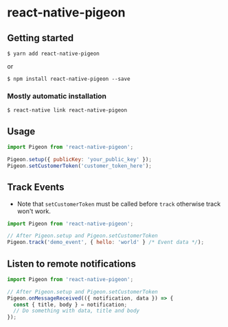# react-native-pigeon

## Getting started

`$ yarn add react-native-pigeon`

or 

`$ npm install react-native-pigeon --save`

### Mostly automatic installation

`$ react-native link react-native-pigeon`

## Usage
```javascript
import Pigeon from 'react-native-pigeon';

Pigeon.setup({ publicKey: 'your_public_key' });
Pigeon.setCustomerToken('customer_token_here');
```

## Track Events

- Note that `setCustomerToken` must be called before `track` otherwise track won't work.

```javascript
import Pigeon from 'react-native-pigeon';

// After Pigeon.setup and Pigeon.setCustomerToken
Pigeon.track('demo_event', { hello: 'world' } /* Event data */);
```

## Listen to remote notifications

```javascript
import Pigeon from 'react-native-pigeon';

// After Pigeon.setup and Pigeon.setCustomerToken
Pigeon.onMessageReceived(({ notification, data }) => {
  const { title, body } = notification;
  // Do something with data, title and body
});
```

